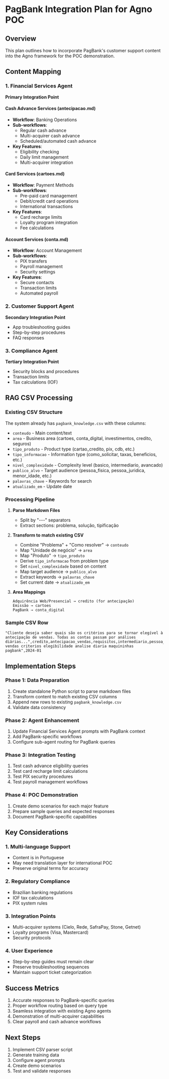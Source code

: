 # PagBank Integration Plan for Agno POC

## Overview
This plan outlines how to incorporate PagBank's customer support content into the Agno framework for the POC demonstration.

## Content Mapping

### 1. Financial Services Agent
**Primary Integration Point**

#### Cash Advance Services (antecipacao.md)
- **Workflow**: Banking Operations
- **Sub-workflows**:
  - Regular cash advance
  - Multi-acquirer cash advance
  - Scheduled/automated cash advance
- **Key Features**:
  - Eligibility checking
  - Daily limit management
  - Multi-acquirer integration

#### Card Services (cartoes.md)
- **Workflow**: Payment Methods
- **Sub-workflows**:
  - Pre-paid card management
  - Debit/credit card operations
  - International transactions
- **Key Features**:
  - Card recharge limits
  - Loyalty program integration
  - Fee calculations

#### Account Services (conta.md)
- **Workflow**: Account Management
- **Sub-workflows**:
  - PIX transfers
  - Payroll management
  - Security settings
- **Key Features**:
  - Secure contacts
  - Transaction limits
  - Automated payroll

### 2. Customer Support Agent
**Secondary Integration Point**
- App troubleshooting guides
- Step-by-step procedures
- FAQ responses

### 3. Compliance Agent
**Tertiary Integration Point**
- Security blocks and procedures
- Transaction limits
- Tax calculations (IOF)

## RAG CSV Processing

### Existing CSV Structure
The system already has `pagbank_knowledge.csv` with these columns:
- `conteudo` - Main content/text
- `area` - Business area (cartoes, conta_digital, investimentos, credito, seguros)
- `tipo_produto` - Product type (cartao_credito, pix, cdb, etc.)
- `tipo_informacao` - Information type (como_solicitar, taxas, beneficios, etc.)
- `nivel_complexidade` - Complexity level (basico, intermediario, avancado)
- `publico_alvo` - Target audience (pessoa_fisica, pessoa_juridica, menor_idade, etc.)
- `palavras_chave` - Keywords for search
- `atualizado_em` - Update date

### Processing Pipeline
1. **Parse Markdown Files**
   - Split by "---" separators
   - Extract sections: problema, solução, tipificação

2. **Transform to match existing CSV**
   - Combine "Problema" + "Como resolver" → `conteudo`
   - Map "Unidade de negócio" → `area`
   - Map "Produto" → `tipo_produto`
   - Derive `tipo_informacao` from problem type
   - Set `nivel_complexidade` based on content
   - Map target audience → `publico_alvo`
   - Extract keywords → `palavras_chave`
   - Set current date → `atualizado_em`

3. **Area Mappings**
   ```
   Adquirência Web/Presencial → credito (for antecipação)
   Emissão → cartoes
   PagBank → conta_digital
   ```

### Sample CSV Row
```csv
"Cliente deseja saber quais são os critérios para se tornar elegível à antecipação de vendas. Todas as contas passam por análises diárias...",credito,antecipacao_vendas,requisitos,intermediario,pessoa_juridica,"antecipacao vendas criterios elegibilidade analise diaria maquininhas pagbank",2024-01
```

## Implementation Steps

### Phase 1: Data Preparation
1. Create standalone Python script to parse markdown files
2. Transform content to match existing CSV columns
3. Append new rows to existing `pagbank_knowledge.csv`
4. Validate data consistency

### Phase 2: Agent Enhancement
1. Update Financial Services Agent prompts with PagBank context
2. Add PagBank-specific workflows
3. Configure sub-agent routing for PagBank queries

### Phase 3: Integration Testing
1. Test cash advance eligibility queries
2. Test card recharge limit calculations
3. Test PIX security procedures
4. Test payroll management workflows

### Phase 4: POC Demonstration
1. Create demo scenarios for each major feature
2. Prepare sample queries and expected responses
3. Document PagBank-specific capabilities

## Key Considerations

### 1. Multi-language Support
- Content is in Portuguese
- May need translation layer for international POC
- Preserve original terms for accuracy

### 2. Regulatory Compliance
- Brazilian banking regulations
- IOF tax calculations
- PIX system rules

### 3. Integration Points
- Multi-acquirer systems (Cielo, Rede, SafraPay, Stone, Getnet)
- Loyalty programs (Visa, Mastercard)
- Security protocols

### 4. User Experience
- Step-by-step guides must remain clear
- Preserve troubleshooting sequences
- Maintain support ticket categorization

## Success Metrics
1. Accurate responses to PagBank-specific queries
2. Proper workflow routing based on query type
3. Seamless integration with existing Agno agents
4. Demonstration of multi-acquirer capabilities
5. Clear payroll and cash advance workflows

## Next Steps
1. Implement CSV parser script
2. Generate training data
3. Configure agent prompts
4. Create demo scenarios
5. Test and validate responses